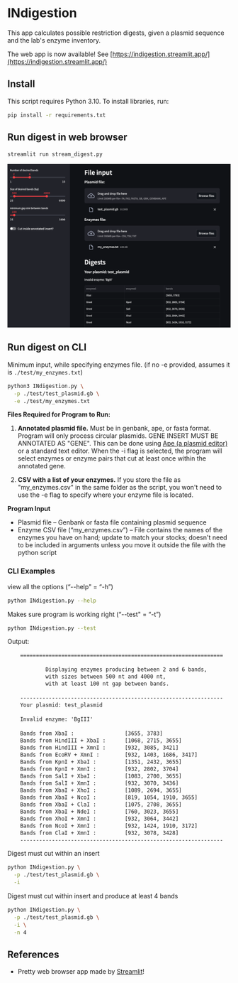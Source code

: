 # INdigestion

This app calculates possible restriction digests, given a plasmid sequence and the lab's enzyme inventory. 

The web app is now available! See [https://indigestion.streamlit.app/](https://indigestion.streamlit.app/)


## Install

This script requires Python 3.10. To install libraries, run:

```sh
pip install -r requirements.txt
```

## Run digest in web browser

```sh
streamlit run stream_digest.py
```

![streamlit.png](./images/streamlit.png)

## Run digest on CLI

Minimum input, while specifying enzymes file. (if no -e provided, assumes it is `./test/my_enzymes.txt`)
```sh
python3 INdigestion.py \
  -p ./test/test_plasmid.gb \
  -e ./test/my_enzymes.txt
```

**Files Required for Program to Run:**

1. **Annotated plasmid file.** Must be in genbank, ape, or fasta format. Program will only process circular plasmids. GENE INSERT MUST BE ANNOTATED AS "GENE". This can be done using [Ape (a plasmid editor)](https://jorgensen.biology.utah.edu/wayned/ape/) or a standard text editor. When the -i flag is selected, the program will select enzymes or enzyme pairs that cut at least once within the annotated gene. 
    
2. **CSV with a list of your enzymes.** If you store the file as "my_enzymes.csv" in the same folder as the script, you won't need to use the -e flag to specify where your enzyme file is located. 


**Program Input**

- Plasmid file – Genbank or fasta file containing plasmid sequence
- Enzyme CSV file (“my_enzymes.csv”) – File contains the names of the enzymes you have on hand; update to match your stocks; doesn't need to be included in arguments unless you move it outside the file with the python script



### CLI Examples

view all the options (“--help" = “-h”)
```sh
python INdigestion.py --help
```

Makes sure program is working right (“--test" = “-t”)
```sh
python INdigestion.py --test	
```

Output: 

        ================================================================

                Displaying enzymes producing between 2 and 6 bands,
                with sizes between 500 nt and 4000 nt,
                with at least 100 nt gap between bands.

        ----------------------------------------------------------------
        Your plasmid: test_plasmid

        Invalid enzyme: 'BgIII'

        Bands from XbaI :                [3655, 3783]
        Bands from HindIII + XbaI :      [1068, 2715, 3655]
        Bands from HindIII + XmnI :      [932, 3085, 3421]
        Bands from EcoRV + XmnI :        [932, 1403, 1686, 3417]
        Bands from KpnI + XbaI :         [1351, 2432, 3655]
        Bands from KpnI + XmnI :         [932, 2802, 3704]
        Bands from SalI + XbaI :         [1083, 2700, 3655]
        Bands from SalI + XmnI :         [932, 3070, 3436]
        Bands from XbaI + XhoI :         [1089, 2694, 3655]
        Bands from XbaI + NcoI :         [819, 1054, 1910, 3655]
        Bands from XbaI + ClaI :         [1075, 2708, 3655]
        Bands from XbaI + NdeI :         [760, 3023, 3655]
        Bands from XhoI + XmnI :         [932, 3064, 3442]
        Bands from NcoI + XmnI :         [932, 1424, 1910, 3172]
        Bands from ClaI + XmnI :         [932, 3078, 3428]
        ----------------------------------------------------------------     


Digest must cut within an insert
```sh
python INdigestion.py \
  -p ./test/test_plasmid.gb \
  -i	
```

Digest must cut within insert and produce at least 4 bands
```sh
python INdigestion.py \
  -p ./test/test_plasmid.gb \
  -i \
  -n 4
```

## References

 - Pretty web browser app made by [Streamlit](https://streamlit.io/)!
